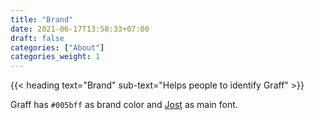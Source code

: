 ```yaml
---
title: "Brand"
date: 2021-06-17T13:58:33+07:00
draft: false
categories: ["About"]
categories_weight: 1
---
```


{{< heading text="Brand" sub-text="Helps people to identify Graff" >}}

Graff has `#005bff` as brand color and [Jost](https://fonts.google.com/specimen/Jost) as main font.